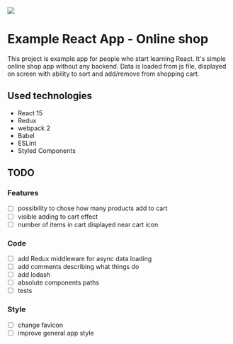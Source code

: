 ![](https://img.shields.io/badge/version-0.0.5-blue.svg)

# Example React App - Online shop

This project is example app for people who start learning React. It's simple online shop app without any backend. Data is loaded from js file, displayed on screen with ability to sort and add/remove from shopping cart.

## Used technologies

* React 15
* Redux
* webpack 2
* Babel
* ESLint
* Styled Components

## TODO

### Features

* [ ] possibility to chose how many products add to cart
* [ ] visible adding to cart effect
* [ ] number of items in cart displayed near cart icon

### Code

* [ ] add Redux middleware for async data loading
* [ ] add comments describing what things do
* [ ] add lodash
* [ ] absolute components paths
* [ ] tests

### Style

* [ ] change favicon
* [ ] improve general app style
